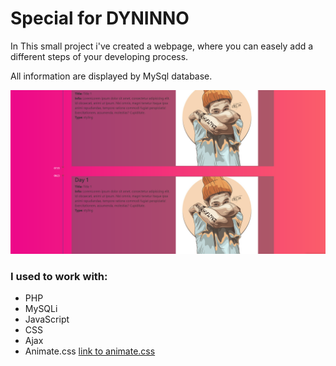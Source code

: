 # Special for DYNINNO

In This small project i've created a webpage, where you can easely 
add a different steps of your developing process.

All information are displayed by MySql database.

![Screenshot](images/Screenshot_2.png)

### I used to work with:

* PHP
* MySQLi
* JavaScript
* CSS
* Ajax
* Animate.css [link to animate.css](https://daneden.github.io/animate.css)